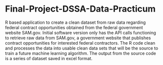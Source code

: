 # Final-Project-DSSA-Data-Practicum

R based application to create a clean dataset from raw data regarding federal contract opportunities obtained from the federal government website SAM.gov.
Initial software version only has the API calls functioning to retrieve raw data from SAM.gov, a government website that publishes contract opportunities for interested federal contractors.
The R code clean and processes the data into usable clean data sets that will be the source to train a future machine learning algorithm.  The output from the source code is a series of dataset saved in excel format.  


